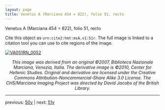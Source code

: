 ```yaml
---
layout: page
title: Venetus A (Marciana 454 = 822), folio 51, recto
---
```


Venetus A (Marciana 454 = 822), folio 51, recto

Cite this object as `urn:cite2:hmt:msA.v1:51r`.  The full image is linked to a citation tool you can use to cite regions of the image.

[![VA051RN_0052](http://www.homermultitext.org/iipsrv?IIIF=/project/homer/pyramidal/deepzoom/hmt/vaimg/2017a/VA051RN_0052.tif/full/800,/0/default.jpg)](http://www.homermultitext.org/ict2/?urn=urn:cite2:hmt:vaimg.2017a:VA051RN_0052) 

<p style="text-align: center; font-style: italic;">This image was derived from an original ©2007, Biblioteca Nazionale Marciana, Venezia, Italia. The derivative image is ©2010, Center for Hellenic Studies. Original and derivative are licensed under the Creative Commons Attribution-Noncommercial-Share Alike 3.0 License. The CHS/Marciana Imaging Project was directed by David Jacobs of the British Library.</p>

---

previous: [50v](../50v/) | next: [51v](../51v/)